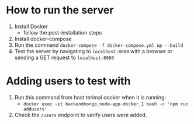 # How to run the server

1. Install Docker
    * follow the post-installation steps
2. Install docker-compose
3. Run the command
    `docker-compose -f docker-compose.yml up --build`
4. Test the server by navigating to `localhost:8080` with a browser or sending a GET request to `localhost:8080`


# Adding users to test with

1. Run this command from host terimal docker when it is running:
    * `docker exec -it backendmongo_node-app-docker_1 bash -c 'npm run addusers'`
2. Check the `/users` endpoint to verify users were added.
